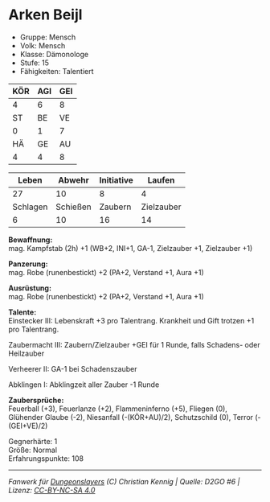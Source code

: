 # Arken Beijl  
- Gruppe: Mensch  
- Volk: Mensch  
- Klasse: Dämonologe  
- Stufe: 15  
- Fähigkeiten: Talentiert  


| KÖR | AGI | GEI |  
| --- | --- | --- |  
| 4   | 6   | 8   |
| ST  | BE  | VE  |  
| 0   | 1   | 7   |
| HÄ  | GE  | AU  |  
| 4   | 4   | 8   |


| Leben    | Abwehr   | Initiative | Laufen     |
| -------- | -------- | ---------- | ---------- |
| 27       | 10       | 8          | 4          |
| Schlagen | Schießen | Zaubern    | Zielzauber |
| 6        | 10       | 16         | 14         |

**Bewaffnung:**  
mag. Kampfstab (2h) +1 (WB+2, INI+1, GA-1, Zielzauber +1, Zielzauber +1)

**Panzerung:**  
mag. Robe (runenbestickt) +2 (PA+2, Verstand +1, Aura +1)

**Ausrüstung:**  
mag. Robe (runenbestickt) +2 (PA+2, Verstand +1, Aura +1)

**Talente:**  
Einstecker III: Lebenskraft +3 pro Talentrang. Krankheit und Gift trotzen +1 pro Talentrang. 

Zaubermacht III: Zaubern/Zielzauber +GEI für 1 Runde, falls Schadens- oder Heilzauber 

Verheerer II: GA-1 bei Schadenszauber 

Abklingen I: Abklingzeit aller Zauber -1 Runde 


**Zaubersprüche:**  
Feuerball (+3), Feuerlanze (+2), Flammeninferno (+5), Fliegen (0), Glühender Glaube (-2), Niesanfall (-(KÖR+AU)/2), Schutzschild (0), Terror (-(GEI+VE)/2)

Gegnerhärte: 1  
Größe: Normal  
Erfahrungspunkte: 108  



___
*Fanwerk für [Dungeonslayers](https://www.dungeonslayers.net/) (C) Christian Kennig | Quelle: D2GO #6 | Lizenz: [CC-BY-NC-SA 4.0](https://creativecommons.org/licenses/by-nc-sa/4.0/deed.de)*